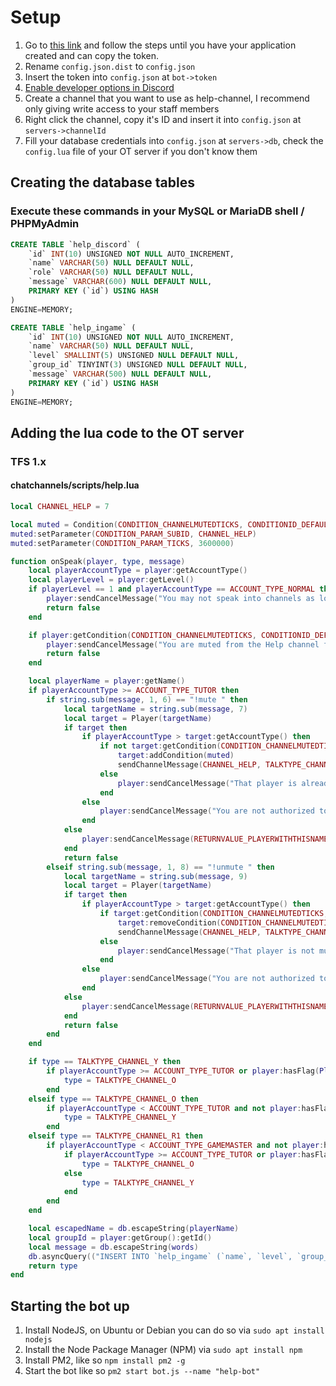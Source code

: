 # Setup

1. Go to [this link](https://discordjs.guide/preparations/setting-up-a-bot-application.html) and follow the steps until you have your application created and can copy the token.
2. Rename `config.json.dist` to `config.json`
3. Insert the token into `config.json` at `bot->token`
4. [Enable developer options in Discord](https://discordia.me/en/developer-mode)
5. Create a channel that you want to use as help-channel, I recommend only giving write access to your staff members
6. Right click the channel, copy it's ID and insert it into `config.json` at `servers->channelId`
7. Fill your database credentials into `config.json` at `servers->db`, check the `config.lua` file of your OT server if you don't know them

## Creating the database tables
### Execute these commands in your MySQL or MariaDB shell / PHPMyAdmin
```sql
CREATE TABLE `help_discord` (
	`id` INT(10) UNSIGNED NOT NULL AUTO_INCREMENT,
	`name` VARCHAR(50) NULL DEFAULT NULL,
	`role` VARCHAR(50) NULL DEFAULT NULL,
	`message` VARCHAR(600) NULL DEFAULT NULL,
	PRIMARY KEY (`id`) USING HASH
)
ENGINE=MEMORY;

CREATE TABLE `help_ingame` (
	`id` INT(10) UNSIGNED NOT NULL AUTO_INCREMENT,
	`name` VARCHAR(50) NULL DEFAULT NULL,
	`level` SMALLINT(5) UNSIGNED NULL DEFAULT NULL,
	`group_id` TINYINT(3) UNSIGNED NULL DEFAULT NULL,
	`message` VARCHAR(500) NULL DEFAULT NULL,
	PRIMARY KEY (`id`) USING HASH
)
ENGINE=MEMORY;
```

## Adding the lua code to the OT server
### TFS 1.x
#### chatchannels/scripts/help.lua
```lua
local CHANNEL_HELP = 7

local muted = Condition(CONDITION_CHANNELMUTEDTICKS, CONDITIONID_DEFAULT)
muted:setParameter(CONDITION_PARAM_SUBID, CHANNEL_HELP)
muted:setParameter(CONDITION_PARAM_TICKS, 3600000)

function onSpeak(player, type, message)
	local playerAccountType = player:getAccountType()
	local playerLevel = player:getLevel()
	if playerLevel == 1 and playerAccountType == ACCOUNT_TYPE_NORMAL then
		player:sendCancelMessage("You may not speak into channels as long as you are on level 1.")
		return false
	end

	if player:getCondition(CONDITION_CHANNELMUTEDTICKS, CONDITIONID_DEFAULT, CHANNEL_HELP) then
		player:sendCancelMessage("You are muted from the Help channel for using it inappropriately.")
		return false
	end

	local playerName = player:getName()
	if playerAccountType >= ACCOUNT_TYPE_TUTOR then
		if string.sub(message, 1, 6) == "!mute " then
			local targetName = string.sub(message, 7)
			local target = Player(targetName)
			if target then
				if playerAccountType > target:getAccountType() then
					if not target:getCondition(CONDITION_CHANNELMUTEDTICKS, CONDITIONID_DEFAULT, CHANNEL_HELP) then
						target:addCondition(muted)
						sendChannelMessage(CHANNEL_HELP, TALKTYPE_CHANNEL_R1, target:getName() .. " has been muted by " .. playerName .. " for using Help Channel inappropriately.")
					else
						player:sendCancelMessage("That player is already muted.")
					end
				else
					player:sendCancelMessage("You are not authorized to mute that player.")
				end
			else
				player:sendCancelMessage(RETURNVALUE_PLAYERWITHTHISNAMEISNOTONLINE)
			end
			return false
		elseif string.sub(message, 1, 8) == "!unmute " then
			local targetName = string.sub(message, 9)
			local target = Player(targetName)
			if target then
				if playerAccountType > target:getAccountType() then
					if target:getCondition(CONDITION_CHANNELMUTEDTICKS, CONDITIONID_DEFAULT, CHANNEL_HELP) then
						target:removeCondition(CONDITION_CHANNELMUTEDTICKS, CONDITIONID_DEFAULT, CHANNEL_HELP)
						sendChannelMessage(CHANNEL_HELP, TALKTYPE_CHANNEL_R1, target:getName() .. " has been unmuted by " .. playerName .. ".")
					else
						player:sendCancelMessage("That player is not muted.")
					end
				else
					player:sendCancelMessage("You are not authorized to unmute that player.")
				end
			else
				player:sendCancelMessage(RETURNVALUE_PLAYERWITHTHISNAMEISNOTONLINE)
			end
			return false
		end
	end

	if type == TALKTYPE_CHANNEL_Y then
		if playerAccountType >= ACCOUNT_TYPE_TUTOR or player:hasFlag(PlayerFlag_TalkOrangeHelpChannel) then
			type = TALKTYPE_CHANNEL_O
		end
	elseif type == TALKTYPE_CHANNEL_O then
		if playerAccountType < ACCOUNT_TYPE_TUTOR and not player:hasFlag(PlayerFlag_TalkOrangeHelpChannel) then
			type = TALKTYPE_CHANNEL_Y
		end
	elseif type == TALKTYPE_CHANNEL_R1 then
		if playerAccountType < ACCOUNT_TYPE_GAMEMASTER and not player:hasFlag(PlayerFlag_CanTalkRedChannel) then
			if playerAccountType >= ACCOUNT_TYPE_TUTOR or player:hasFlag(PlayerFlag_TalkOrangeHelpChannel) then
				type = TALKTYPE_CHANNEL_O
			else
				type = TALKTYPE_CHANNEL_Y
			end
		end
	end

	local escapedName = db.escapeString(playerName)
	local groupId = player:getGroup():getId()
	local message = db.escapeString(words)
	db.asyncQuery(("INSERT INTO `help_ingame` (`name`, `level`, `group_id`, `message`) VALUES (%s, %d, %d, %s);"):format(escapedName, playerLevel, groupId, message))
	return type
end
```

## Starting the bot up
1. Install NodeJS, on Ubuntu or Debian you can do so via `sudo apt install nodejs`
2. Install the Node Package Manager (NPM) via `sudo apt install npm`
3. Install PM2, like so `npm install pm2 -g`
4. Start the bot like so `pm2 start bot.js --name "help-bot"`
